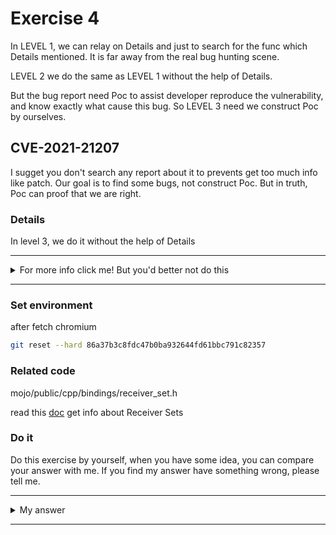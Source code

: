 # Exercise 4

In LEVEL 1, we can relay on Details and just to search for the func which Details mentioned. It is far away from the real bug hunting scene.

LEVEL 2 we do the same as LEVEL 1 without the help of Details.

But the bug report need Poc to assist developer reproduce the vulnerability, and know exactly what cause this bug. So LEVEL 3 need we construct Poc by ourselves.

## CVE-2021-21207
I sugget you don't search any report about it to prevents get too much info like patch. Our goal is to find some bugs, not construct Poc. But in truth, Poc can proof that we are right.



### Details

In level 3, we do it without the help of Details


---------

<details>
  <summary>For more info click me! But you'd better not do this</summary>

  https://bugs.chromium.org/p/chromium/issues/detail?id=1185732

</details>

--------

### Set environment

after fetch chromium
```sh
git reset --hard 86a37b3c8fdc47b0ba932644fd61bbc791c82357
```



### Related code

mojo/public/cpp/bindings/receiver_set.h

read this [doc](https://chromium.googlesource.com/chromium/src/+/668cf831e91210d4f23e815e07ff1421f3ee9747/mojo/public/cpp/bindings#Receiver-Sets) get info about Receiver Sets

### Do it
Do this exercise by yourself, when you have some idea, you can compare your answer with me. If you find my answer have something wrong, please tell me.


---------

<details>
  <summary>My answer</summary>

  
</details>

--------
